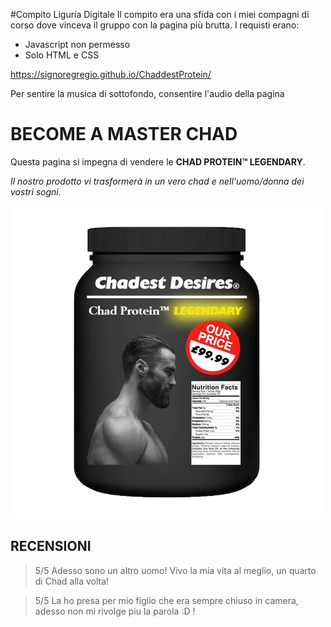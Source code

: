 #Compito Liguria Digitale
Il compito era una sfida con i miei compagni di corso dove vinceva il gruppo con la pagina più brutta.
I requisti erano:
- Javascript non permesso
- Solo HTML e CSS

https://signoregregio.github.io/ChaddestProtein/

Per sentire la musica di sottofondo, consentire l'audio della pagina

# BECOME A MASTER CHAD
Questa pagina si impegna di vendere le __CHAD PROTEIN™ LEGENDARY__.  

_Il nostro prodotto vi trasformerà in un vero chad e nell'uomo/donna dei vostri sogni._

![HAHA](chad/protein.png)
## __RECENSIONI__

> 5/5
    Adesso sono un altro uomo! Vivo la mia vita al meglio, un quarto di Chad alla volta!

> 5/5
    La ho presa per mio figlio che era sempre chiuso in camera, adesso non mi rivolge piu la parola :D !
